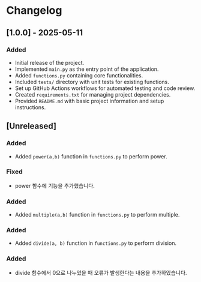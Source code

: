 # Changelog

## [1.0.0] - 2025-05-11

### Added

- Initial release of the project.
- Implemented `main.py` as the entry point of the application.
- Added `functions.py` containing core functionalities.
- Included `tests/` directory with unit tests for existing functions.
- Set up GitHub Actions workflows for automated testing and code review.
- Created `requirements.txt` for managing project dependencies.
- Provided `README.md` with basic project information and setup instructions.
## [Unreleased]
### Added
- Added `power(a,b)` function in `functions.py` to perform power.
### Fixed
- power 함수에 기능을 추가했습니다.  
### Added
- Added `multiple(a,b)` function in `functions.py` to perform multiple.
### Added
- Added `divide(a, b)` function in `functions.py` to perform division. 
### Added
- divide 함수에서 0으로 나누었을 때 오류가 발생한다는 내용을 추가하였습니다. 